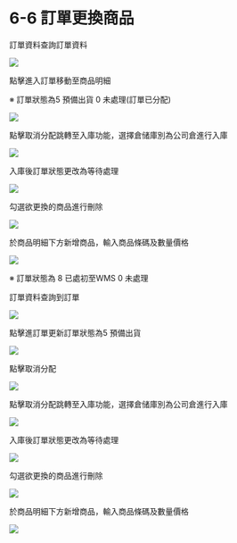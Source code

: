 # 6-6  訂單更換商品

訂單資料查詢訂單資料

![](https://github.com/lifecomService/LifeERP_manuals/tree/c5f5cca33bca11311bde6512cab215b123ef8fd0/.gitbook/assets/image%20%28195%29.png)

點擊進入訂單移動至商品明細

※ 訂單狀態為5 預備出貨 0 未處理\(訂單已分配\)

![](https://github.com/lifecomService/LifeERP_manuals/tree/c5f5cca33bca11311bde6512cab215b123ef8fd0/.gitbook/assets/image%20%28172%29.png)

點擊取消分配跳轉至入庫功能，選擇倉储庫別為公司倉進行入庫

![](https://github.com/lifecomService/LifeERP_manuals/tree/c5f5cca33bca11311bde6512cab215b123ef8fd0/.gitbook/assets/image%20%2854%29.png)

入庫後訂單狀態更改為等待處理

![](https://github.com/lifecomService/LifeERP_manuals/tree/c5f5cca33bca11311bde6512cab215b123ef8fd0/.gitbook/assets/image%20%28162%29.png)

勾選欲更換的商品進行刪除

![](https://github.com/lifecomService/LifeERP_manuals/tree/c5f5cca33bca11311bde6512cab215b123ef8fd0/.gitbook/assets/image%20%2839%29.png)

於商品明細下方新增商品，輸入商品條碼及數量價格

![](https://github.com/lifecomService/LifeERP_manuals/tree/c5f5cca33bca11311bde6512cab215b123ef8fd0/.gitbook/assets/image%20%28181%29.png)

※ 訂單狀態為 8 已處初至WMS 0 未處理

訂單資料查詢到訂單

![](https://github.com/lifecomService/LifeERP_manuals/tree/c5f5cca33bca11311bde6512cab215b123ef8fd0/.gitbook/assets/image%20%28157%29.png)

點擊進訂單更新訂單狀態為5 預備出貨

![](https://github.com/lifecomService/LifeERP_manuals/tree/c5f5cca33bca11311bde6512cab215b123ef8fd0/.gitbook/assets/image%20%2879%29.png)

點擊取消分配

![](https://github.com/lifecomService/LifeERP_manuals/tree/c5f5cca33bca11311bde6512cab215b123ef8fd0/.gitbook/assets/image%20%2891%29.png)

點擊取消分配跳轉至入庫功能，選擇倉储庫別為公司倉進行入庫

![](https://github.com/lifecomService/LifeERP_manuals/tree/c5f5cca33bca11311bde6512cab215b123ef8fd0/.gitbook/assets/image%20%28171%29.png)

入庫後訂單狀態更改為等待處理

![](https://github.com/lifecomService/LifeERP_manuals/tree/c5f5cca33bca11311bde6512cab215b123ef8fd0/.gitbook/assets/image%20%2860%29.png)

勾選欲更換的商品進行刪除

![](https://github.com/lifecomService/LifeERP_manuals/tree/c5f5cca33bca11311bde6512cab215b123ef8fd0/.gitbook/assets/image%20%2840%29.png)

於商品明細下方新增商品，輸入商品條碼及數量價格

![](https://github.com/lifecomService/LifeERP_manuals/tree/c5f5cca33bca11311bde6512cab215b123ef8fd0/.gitbook/assets/image%20%28176%29.png)

